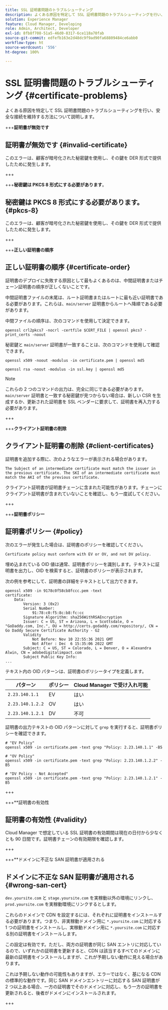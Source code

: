 ```yaml
---
title: SSL 証明書問題のトラブルシューティング
description: よくある原因を特定して SSL 証明書問題のトラブルシューティングを行い、安全な接続を維持する方法について説明します。
solution: Experience Manager
feature: Cloud Manager, Developing
role: Admin, Architect, Developer
exl-id: 8fb8f708-51a5-46d0-8317-6ce118a70fab
source-git-commit: edfefb163e2d48dc9f9ad90fa68809484ce6abb0
workflow-type: ht
source-wordcount: '556'
ht-degree: 100%

---
```


# SSL 証明書問題のトラブルシューティング {#certificate-problems}

よくある原因を特定して SSL 証明書問題のトラブルシューティングを行い、安全な接続を維持する方法について説明します。

+++**証明書が無効です**

## 証明書が無効です {#invalid-certificate}

このエラーは、顧客が暗号化された秘密鍵を使用し、その鍵を DER 形式で提供したために発生します。

+++

+++**秘密鍵は PKCS 8 形式にする必要があります**。

## 秘密鍵は PKCS 8 形式にする必要があります。 {#pkcs-8}

このエラーは、顧客が暗号化された秘密鍵を使用し、その鍵を DER 形式で提供したために発生します。

+++

+++**正しい証明書の順序**

## 正しい証明書の順序 {#certificate-order}

証明書のデプロイに失敗する原因として最もよくあるのは、中間証明書またはチェーン証明書の順序が正しくないことです。

中間証明書ファイルの末尾は、ルート証明書またはルートに最も近い証明書である必要があります。これらは、`main/server` 証明書からルートへ降順である必要があります。

中間ファイルの順序は、次のコマンドを使用して決定できます。

```shell
openssl crl2pkcs7 -nocrl -certfile $CERT_FILE | openssl pkcs7 -print_certs -noout
```

秘密鍵と `main/server` 証明書が一致することは、次のコマンドを使用して確認できます。

```shell
openssl x509 -noout -modulus -in certificate.pem | openssl md5
```

```shell
openssl rsa -noout -modulus -in ssl.key | openssl md5
```

>[!NOTE]
>
>これらの 2 つのコマンドの出力は、完全に同じである必要があります。`main/server` 証明書と一致する秘密鍵が見つからない場合は、新しい CSR を生成するか、更新された証明書を SSL ベンダーに要求して、証明書を再入力する必要があります。

+++

+++**クライアント証明書の削除**

## クライアント証明書の削除 {#client-certificates}

証明書を追加する際に、次のようなエラーが表示される場合があります。

```text
The Subject of an intermediate certificate must match the issuer in the previous certificate. The SKI of an intermediate certificate must match the AKI of the previous certificate.
```

クライアント証明書が証明書チェーンに含まれた可能性があります。チェーンにクライアント証明書が含まれていないことを確認し、もう一度試してください。

+++

+++**証明書ポリシー**

## 証明書ポリシー {#policy}

次のエラーが発生した場合は、証明書のポリシーを確認してください。

```text
Certificate policy must conform with EV or OV, and not DV policy.
```

埋め込まれている OID 値は通常、証明書ポリシーを識別します。テキストに証明書を出力し、OID を検索すると、証明書のポリシーが表示されます。

次の例を参考にして、証明書の詳細をテキストとして出力できます。

```text
openssl x509 -in 9178c0f58cb8fccc.pem -text
certificate:
    Data:
        Version: 3 (0x2)
        Serial Number:
            91:78:c0:f5:8c:b8:fc:cc
        Signature Algorithm: sha256WithRSAEncryption
        Issuer: C = US, ST = Arizona, L = Scottsdale, O = "GoDaddy.com, Inc.", OU = http://certs.godaddy.com/repository/, CN = Go Daddy Secure Certificate Authority - G2
        Validity
            Not Before: Nov 10 22:55:36 2021 GMT
            Not After : Dec  6 15:35:06 2022 GMT
        Subject: C = US, ST = Colorado, L = Denver, O = Alexandra Alwin, CN = adobedigitalimpact.com
        Subject Public Key Info:
...
```

テキスト内の OID パターンは、証明書のポリシータイプを定義します。

| パターン | ポリシー | Cloud Manager で受け入れ可能 |
|---|---|---|
| `2.23.140.1.1` | EV | はい |
| `2.23.140.1.2.2` | OV | はい |
| `2.23.140.1.2.1` | DV | 不可 |

証明書の出力テキストの OID パターンに対して `grep` を実行すると、証明書ポリシーを確認できます。

```shell
# "EV Policy"
openssl x509 -in certificate.pem -text grep "Policy: 2.23.140.1.1" -B5

# "OV Policy"
openssl x509 -in certificate.pem -text grep "Policy: 2.23.140.1.2.2" -B5

# "DV Policy - Not Accepted"
openssl x509 -in certificate.pem -text grep "Policy: 2.23.140.1.2.1" -B5
```

+++

+++**証明書の有効性

## 証明書の有効性 {#validity}

Cloud Manager で想定している SSL 証明書の有効期間は現在の日付から少なくとも 90 日間です。証明書チェーンの有効期限を確認します。

+++

+++**ドメインに不正な SAN 証明書が適用される

## ドメインに不正な SAN 証明書が適用される {#wrong-san-cert}

`dev.yoursite.com` と `stage.yoursite.com` を実稼動以外の環境にリンクし、`prod.yoursite.com` を実稼動環境にリンクするとします。

これらのドメインで CDN を設定するには、それぞれに証明書をインストールする必要があります。つまり、非実稼動ドメイン用に `*.yoursite.com` に対応する 1 つの証明書をインストールし、実稼動ドメイン用に `*.yoursite.com` に対応する別の証明書をインストールします。

この設定は有効です。ただし、両方の証明書が同じ SAN エントリに対応しているので、いずれかの証明書を更新すると、CDN は該当するすべてのドメインに最新の証明書をインストールしますが、これが予期しない動作に見える場合があります。

これは予期しない動作の可能性もありますが、エラーではなく、基になる CDN の標準的な動作です。同じ SAN ドメインエントリーに対応する SAN 証明書が 2 つ以上ある場合、一方の証明書でそのドメインに対応し、もう一方の証明書を更新されると、後者がドメインにインストールされます。

+++
